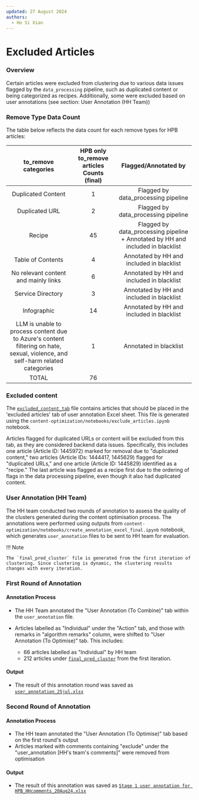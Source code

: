 ```yaml
---
updated: 27 August 2024
authors:
  - Ho Si Xian
---
```

# Excluded Articles

### Overview
Certain articles were excluded from clustering due to various data issues flagged by the `data_processing` pipeline, such as duplicated content or being categorized as recipes. Additionally, some were excluded based on user annotations (see section: User Annotation (HH Team))

### Remove Type Data Count
The table below reflects the data count for each remove types for HPB articles:

| to_remove categories | HPB only to_remove articles Counts (final) | Flagged/Annotated by|
| :------------: | :------------------------: |:------:|
|Duplicated Content|1|Flagged by data_processing pipeline|
|Duplicated URL|2|Flagged by data_processing pipeline|
|Recipe|45|Flagged by data_processing pipeline + Annotated by HH and included in blacklist|
|Table of Contents|4|Annotated by HH and included in blacklist|
|No relevant content and mainly links|6|Annotated by HH and included in blacklist|
|Service Directory|3|Annotated by HH and included in blacklist|
|Infographic|14|Annotated by HH and included in blacklist|
|LLM is unable to process content due to Azure's content filtering on hate, sexual, violence, and self-harm related categories|1|Annotated in blacklist|
|TOTAL|76|

### Excluded content
The [`excluded_content_tab`](https://drive.google.com/file/d/1w6SEhDrzj0WKibvcXpTZgBqNchZmXcsh/view?usp=drive_link) file contains articles that should be placed in the 'excluded articles' tab of user annotation Excel sheet. This file is generated using the `content-optimization/notebooks/exclude_articles.ipynb` notebook.

Articles flagged for duplicated URLs or content will be excluded from this tab, as they are considered backend data issues. Specifically, this includes one article (Article ID: 1445972) marked for removal due to "duplicated content," two articles (Article IDs: 1444417, 1445629) flagged for "duplicated URLs," and one article (Article ID: 1445829) identified as a "recipe." The last article was flagged as a recipe first due to the ordering of flags in the data processing pipeline, even though it also had duplicated content.

### User Annotation (HH Team)

The HH team conducted two rounds of annotation to assess the quality of the clusters generated during the content optimisation process. The annotations were performed using outputs from `content-optimization/notebooks/create_annotation_excel_final.ipynb` notebook, which generates `user_annotation` files to be sent to HH team for evaluation.

!!! Note

    The `final_pred_cluster` file is generated from the first iteration of clustering. Since clustering is dynamic, the clustering results changes with every iteration.

### First Round of Annotation
#### Annotation Process

- The HH Team annotated the "User Annotation (To Combine)" tab within the `user_annotation` file.
- Articles labelled as "Individual" under the "Action" tab, and those with remarks in "algorithm remarks" column, were shifted to "User Annotation (To Optimise)" tab. This includes:

    - 66 articles labelled as "Individual" by HH team
    - 212 articles under [`final_pred_cluster`](https://docs.google.com/spreadsheets/d/1cWzkJL2DWCKGqCAhkFsQtxBbK8PpGmdD/edit?usp=drive_link&ouid=105194105490476117590&rtpof=true&sd=true) from the first iteration.

#### Output
  - The result of this annotation round was saved as [`user_annotation_25jul.xlsx`](https://docs.google.com/spreadsheets/d/1W5GuJ2beB7rICJyIOuEyCNmCTaVhC8I7/edit?usp=drive_link&ouid=105194105490476117590&rtpof=true&sd=true)

### Second Round of Annotation
#### Annotation Process

- The HH team annotated the "User Annotation (To Optimise)" tab based on the first round's output
- Articles marked with comments containing "exclude" under the "user_annotation [HH's team's comments]" were removed from optimisation

#### Output
- The result of this annotation was saved as [`Stage 1 user annotation for HPB_HHcomments_20Aug24.xlsx`](https://docs.google.com/spreadsheets/d/1Fg4-32XxxQJm9Qjz0QMS27bXkXpU-eaS/edit?gid=1112381174#gid=1112381174)
